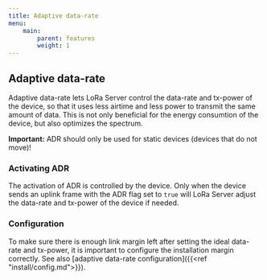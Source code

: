```yaml
---
title: Adaptive data-rate
menu:
    main:
        parent: features
        weight: 1
---
```


## Adaptive data-rate

Adaptive data-rate lets LoRa Server control the data-rate and
tx-power of the device, so that it uses less airtime and less power to
transmit the same amount of data. This is not only beneficial for the
energy consumtion of the device, but also optimizes the spectrum.

**Important:** ADR should only be used for static devices (devices that
do not move)!

### Activating ADR

The activation of ADR is controlled by the device. Only when the device
sends an uplink frame with the ADR flag set to `true` will LoRa Server
adjust the data-rate and tx-power of the device if needed.

### Configuration

To make sure there is enough link margin left after setting the ideal
data-rate and tx-power, it is important to configure the installation margin
correctly. See also [adaptive data-rate configuration]({{<ref "install/config.md">}}).
